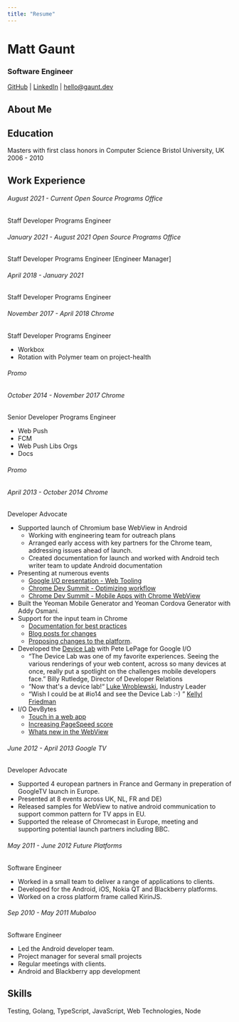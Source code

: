 ```yaml
---
title: "Resume"
---
```


# Matt Gaunt
### Software Engineer

[GitHub](http://github.com/gauntface) | [LinkedIn](http://www.linkedin.com/in/mattgaunt/) | [hello@gaunt.dev](hello@gaunt.dev)

## About Me

## Education

Masters with first class honors in Computer Science
Bristol University, UK
2006 - 2010

## Work Experience

###### August 2021 - Current Open Source Programs Office

Staff Developer Programs Engineer



###### January 2021 - August 2021 Open Source Programs Office

Staff Developer Programs Engineer [Engineer Manager]


###### April 2018 - January 2021

Staff Developer Programs Engineer


###### November 2017 - April 2018 Chrome

Staff Developer Programs Engineer

- Workbox
- Rotation with Polymer team on project-health

###### Promo

###### October 2014 - November 2017 Chrome

Senior Developer Programs Engineer

- Web Push
- FCM
- Web Push Libs Orgs
- Docs

###### Promo

###### April 2013 - October 2014 Chrome

Developer Advocate

- Supported launch of Chromium base WebView in Android
    - Working with engineering team for outreach plans
    - Arranged early access with key partners for the Chrome team, addressing
      issues ahead of launch.
    - Created documentation for launch and worked with Android tech writer team
      to update Android documentation
- Presenting at numerous events
    - [Google I/O presentation - Web Tooling](https://www.youtube.com/watch?v=dkOmuyL7ffM)
    - [Chrome Dev Summit - Optimizing workflow](https://www.youtube.com/watch?v=bZRPetpUcjQ)
    - [Chrome Dev Summit - Mobile Apps with Chrome WebView](https://www.youtube.com/watch?v=bZRPetpUcjQ)
- Built the Yeoman Mobile Generator and Yeoman Cordova Generator with Addy
  Osmani.
- Support for the input team in Chrome
    - [Documentation for best practices](https://developers.google.com/web/fundamentals/design-and-ux/input/touch?hl=en)
    - [Blog posts for changes](https://developers.google.com/web/updates/2014/09/Precision-Touch-for-Precise-Gestures)
    - [Proposing changes to the platform](https://groups.google.com/a/chromium.org/g/input-dev/c/LJJtFVxi9aI).
- Developed the [Device Lab](/images/io14-devlab.jpg) with Pete LePage for Google I/O
    - “The Device Lab was one of my favorite experiences. Seeing the various
renderings of your web content, across so many devices at once, really put a
spotlight on the challenges mobile developers face.” Billy Rutledge, Director of
Developer Relations
    - “Now that's a device lab!“ [Luke Wroblewski](https://twitter.com/lukew/status/482223951876067328), Industry Leader
    - “Wish I could be at #io14 and see the Device Lab :-) ” [Kellyl Friedman](https://twitter.com/kellyfrdman/status/482264483943829504)
- I/O DevBytes
    - [Touch in a web app](https://www.youtube.com/watch?v=Rwc4fHUnGuU)
    - [Increasing PageSpeed score](https://www.youtube.com/watch?v=pNKnhBIVj4w)
    - [Whats new in the WebView](https://www.youtube.com/watch?v=0tH-KHvifMk)

###### June 2012 -  April 2013 Google TV

Developer Advocate

- Supported 4 european partners in France and Germany in preperation of GoogleTV
launch in Europe.
- Presented at 8 events across UK, NL, FR and DE)
- Released samples for WebView to native android communication to support
common pattern for TV apps in EU.
- Supported the release of Chromecast in Europe, meeting and supporting
potential launch partners including BBC.

###### May 2011 - June 2012 Future Platforms

Software Engineer

- Worked in a small team to deliver a range of applications to clients.
- Developed for the Android, iOS, Nokia QT and Blackberry platforms.
- Worked on a cross platform frame called KirinJS.

###### Sep 2010 - May 2011 Mubaloo

Software Engineer

- Led the Android developer team.
- Project manager for several small projects
- Regular meetings with clients.
- Android and Blackberry app development

## Skills

Testing, Golang, TypeScript, JavaScript, Web Technologies, Node

